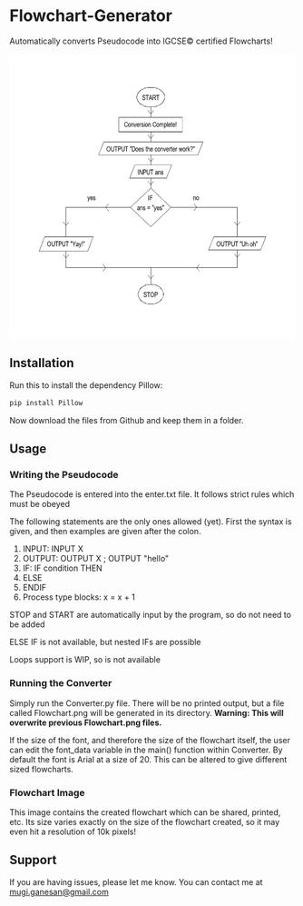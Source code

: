 # Flowchart-Generator
Automatically converts Pseudocode into IGCSE© certified Flowcharts!

<img src="flowchart.png" alt="alt text" width="629" height="500">

## Installation

Run this to install the dependency Pillow:

```sh 
pip install Pillow
```

Now download the files from Github and keep them in a folder.

## Usage

### Writing the Pseudocode

The Pseudocode is entered into the enter.txt file. It follows strict rules which must be obeyed

The following statements are the only ones allowed (yet). First the syntax is given, and then examples are given after the colon.

  1. INPUT: INPUT X
  2. OUTPUT: OUTPUT X ; OUTPUT "hello"
  3. IF: IF condition THEN
  4. ELSE
  5. ENDIF
  6. Process type blocks: x = x + 1
  
STOP and START are automatically input by the program, so do not need to be added

ELSE IF is not available, but nested IFs are possible

Loops support is WIP, so is not available

### Running the Converter

Simply run the Converter.py file. There will be no printed output, but a file called Flowchart.png will be generated in its directory.
**Warning: This will overwrite previous Flowchart.png files.**

If the size of the font, and therefore the size of the flowchart itself, the user can edit the font_data variable in the main() function within Converter. By default the font is Arial at a size of 20. This can be altered to give different sized flowcharts.

### Flowchart Image

This image contains the created flowchart which can be shared, printed, etc. Its size varies exactly on the size of the flowchart created, so it may even hit a resolution of 10k pixels!

## Support

If you are having issues, please let me know. You can contact me at mugi.ganesan@gmail.com
